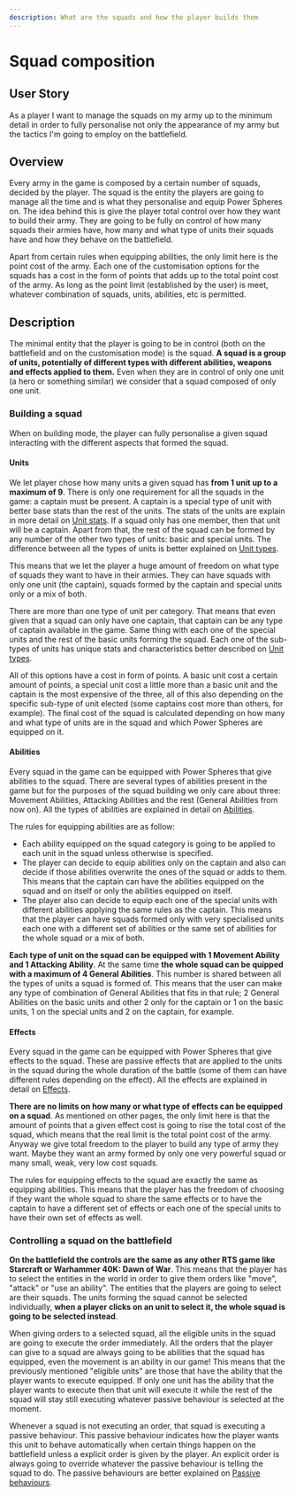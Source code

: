```yaml
---
description: What are the squads and how the player builds them
---
```


# Squad composition

## User Story

As a player I want to manage the squads on my army up to the minimum detail in order to fully personalise not only the appearance of my army but the tactics I'm going to employ on the battlefield.

## Overview

Every army in the game is composed by a certain number of squads, decided by the player. The squad is the entity the players are going to manage all the time and is what they personalise and equip Power Spheres on. The idea behind this is give the player total control over how they want to build their army. They are going to be fully on control of how many squads their armies have, how many and what type of units their squads have and how they behave on the battlefield.

Apart from certain rules when equipping abilities, the only limit here is the point cost of the army. Each one of the customisation options for the squads has a cost in the form of points that adds up to the total point cost of the army. As long as the point limit \(established by the user\) is meet, whatever combination of squads, units, abilities, etc is permitted.

## Description

The minimal entity that the player is going to be in control \(both on the battlefield and on the customisation mode\) is the squad. **A squad is a group of units, potentially of different types with different abilities, weapons and effects applied to them.** Even when they are in control of only one unit \(a hero or something similar\) we consider that a squad composed of only one unit.

### Building a squad

When on building mode, the player can fully personalise a given squad interacting with the different aspects that formed the squad.

#### Units

We let player chose how many units a given squad has **from 1 unit up to a maximum of 9**. There is only one requirement for all the squads in the game: a captain must be present. A captain is a special type of unit with better base stats than the rest of the units. The stats of the units are explain in more detail on [Unit stats](units-stats.md). If a squad only has one member, then that unit will be a captain. Apart from that, the rest of the squad can be formed by any number of the other two types of units: basic and special units. The difference between all the types of units is better explained on [Unit types](unit-types.md).

This means that we let the player a huge amount of freedom on what type of squads they want to have in their armies. They can have squads with only one unit \(the captain\), squads formed by the captain and special units only or a mix of both.

There are more than one type of unit per category. That means that even given that a squad can only have one captain, that captain can be any type of captain available in the game. Same thing with each one of the special units and the rest of the basic units forming the squad. Each one of the sub-types of units has unique stats and characteristics better described on [Unit types](unit-types.md).

All of this options have a cost in form of points. A basic unit cost a certain amount of points, a special unit cost a little more than a basic unit and the captain is the most expensive of the three, all of this also depending on the specific sub-type of unit elected \(some captains cost more than others, for example\). The final cost of the squad is calculated depending on how many and what type of units are in the squad and which Power Spheres are equipped on it.

#### Abilities

Every squad in the game can be equipped with Power Spheres that give abilities to the squad. There are several types of abilities present in the game but for the purposes of the squad building we only care about three: Movement Abilities, Attacking Abilities and the rest \(General Abilities from now on\). All the types of abilities are explained in detail on [Abilities](abilities.md).

The rules for equipping abilities are as follow:

* Each ability equipped on the squad category is going to be applied to each unit in the squad unless otherwise is specified.
* The player can decide to equip abilities only on the captain and also can decide if those abilities overwrite the ones of the squad or adds to them. This means that the captain can have the abilities equipped on the squad and on itself or only the abilities equipped on itself.
* The player also can decide to equip each one of the special units with different abilities applying the same rules as the captain. This means that the player can have squads formed only with very specialised units each one with a different set of abilities or the same set of abilities for the whole squad or a mix of both.

**Each type of unit on the squad can be equipped with 1 Movement Ability and 1 Attacking Ability**. At the same time **the whole squad can be quipped with a maximum of 4 General Abilities**. This number is shared between all the types of units a squad is formed of. This means that the user can make any type of combination of General Abilities that fits in that rule; 2 General Abilities on the basic units and other 2 only for the captain or 1 on the basic units, 1 on the special units and 2 on the captain, for example.

#### Effects

Every squad in the game can be equipped with Power Spheres that give effects to the squad. These are passive effects that are applied to the units in the squad during the whole duration of the battle \(some of them can have different rules depending on the effect\). All the effects are explained in detail on [Effects](effects.md).

**There are no limits on how many or what type of effects can be equipped on a squad**. As mentioned on other pages, the only limit here is that the amount of points that a given effect cost is going to rise the total cost of the squad, which means that the real limit is the total point cost of the army. Anyway we give total freedom to the player to build any type of army they want. Maybe they want an army formed by only one very powerful squad or many small, weak, very low cost squads.

The rules for equipping effects to the squad are exactly the same as equipping abilities. This means that the player has the freedom of choosing if they want the whole squad to share the same effects or to have the captain to have a different set of effects or each one of the special units to have their own set of effects as well.

### Controlling a squad on the battlefield

**On the battlefield the controls are the same as any other RTS game like Starcraft or Warhammer 40K: Dawn of War**. This means that the player has to select the entities in the world in order to give them orders like "move", "attack" or "use an ability". The entities that the players are going to select are their squads. The units forming the squad cannot be selected individually, **when a player clicks on an unit to select it, the whole squad is going to be selected instead**.

When giving orders to a selected squad, all the eligible units in the squad are going to execute the order immediately. All the orders that the player can give to a squad are always going to be abilities that the squad has equipped, even the movement is an ability in our game! This means that the previously mentioned "eligible units" are those that have the ability that the player wants to execute equipped. If only one unit has the ability that the player wants to execute then that unit will execute it while the rest of the squad will stay still executing whatever passive behaviour is selected at the moment.

Whenever a squad is not executing an order, that squad is executing a passive behaviour. This passive behaviour indicates how the player wants this unit to behave automatically when certain things happen on the battlefield unless a explicit order is given by the player. An explicit order is always going to override whatever the passive behaviour is telling the squad to do. The passive behaviours are better explained on [Passive behaviours](passive-behaviours.md).

